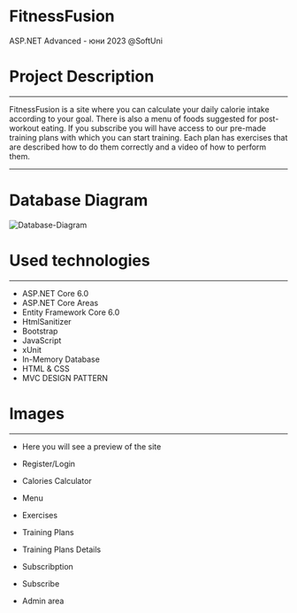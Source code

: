 # FitnessFusion
ASP.NET Advanced - юни 2023 @SoftUni

# Project Description
<hr>  
FitnessFusion is a site where you can calculate your daily calorie intake according to your goal. There is also a menu of foods suggested for post-workout eating. If you subscribe you will have access to our pre-made training plans with which you can start training. Each plan has exercises that are described how to do them correctly and a video of how to perform them.
<hr>

# Database Diagram

![Database-Diagram](https://github.com/V-Mitev/FitnessFusion/assets/127354641/4bd9502f-e284-4ecf-a57f-86eee1cb365f)

# Used technologies
<hr>

- ASP.NET Core 6.0
- ASP.NET Core Areas
- Entity Framework Core 6.0
- HtmlSanitizer
- Bootstrap
- JavaScript
- xUnit
- In-Memory Database
- HTML & CSS
- MVC DESIGN PATTERN

# Images

<hr>

- Here you will see a preview of the site

- Register/Login

- Calories Calculator

- Menu

- Exercises

- Training Plans

- Training Plans Details

- Subscribption

- Subscribe

- Admin area
